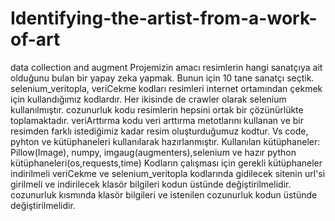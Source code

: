 # Identifying-the-artist-from-a-work-of-art
data collection and augment
Projemizin amacı resimlerin hangi sanatçıya ait olduğunu bulan bir yapay zeka yapmak.
Bunun için 10 tane sanatçı seçtik.
selenium_veritopla, veriCekme kodları resimleri internet ortamından çekmek için kullandığımız kodlardır.
Her ikisinde de crawler olarak selenium kullanılmıştır.
cozunurluk kodu resimlerin hepsini ortak bir çözünürlükte toplamaktadır.
veriArttırma kodu veri arttırma metotlarını kullanan ve bir resimden farklı istediğimiz kadar resim oluşturduğumuz kodtur. 
Vs code, pyhton ve kütüphaneleri kullanılarak hazırlanmıştır.
Kullanılan kütüphaneler: Pillow(Image), numpy, imgaug(augmenters),selenium ve hazır python kütüphaneleri(os,requests,time)
Kodların çalışması için gerekli kütüphaneler indirilmeli
veriCekme ve selenium_veritopla kodlarında gidilecek sitenin url'si girilmeli ve indirilecek klasör bilgileri kodun üstünde değiştirilmelidir. 
cozunurluk kısmında klasör bilgileri ve istenilen cozunurluk kodun üstünde değiştirilmelidir.


